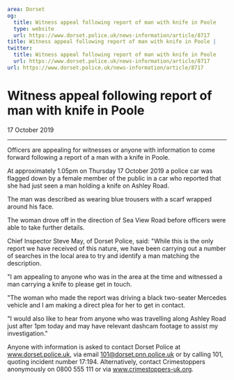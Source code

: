 ```yaml
area: Dorset
og:
  title: Witness appeal following report of man with knife in Poole
  type: website
  url: https://www.dorset.police.uk/news-information/article/8717
title: Witness appeal following report of man with knife in Poole |
twitter:
  title: Witness appeal following report of man with knife in Poole
  url: https://www.dorset.police.uk/news-information/article/8717
url: https://www.dorset.police.uk/news-information/article/8717
```

# Witness appeal following report of man with knife in Poole

17 October 2019

* * *

Officers are appealing for witnesses or anyone with information to come forward following a report of a man with a knife in Poole.

At approximately 1.05pm on Thursday 17 October 2019 a police car was flagged down by a female member of the public in a car who reported that she had just seen a man holding a knife on Ashley Road.

The man was described as wearing blue trousers with a scarf wrapped around his face.

The woman drove off in the direction of Sea View Road before officers were able to take further details.

Chief Inspector Steve May, of Dorset Police, said: "While this is the only report we have received of this nature, we have been carrying out a number of searches in the local area to try and identify a man matching the description.

"I am appealing to anyone who was in the area at the time and witnessed a man carrying a knife to please get in touch.

"The woman who made the report was driving a black two-seater Mercedes vehicle and I am making a direct plea for her to get in contact.

"I would also like to hear from anyone who was travelling along Ashley Road just after 1pm today and may have relevant dashcam footage to assist my investigation."

Anyone with information is asked to contact Dorset Police at www.dorset.police.uk, via email 101@dorset.pnn.police.uk or by calling 101, quoting incident number 17:194. Alternatively, contact Crimestoppers anonymously on 0800 555 111 or via www.crimestoppers-uk.org.
